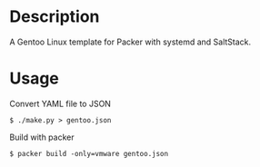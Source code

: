 # Description

A Gentoo Linux template for Packer with systemd and SaltStack.

# Usage

Convert YAML file to JSON

    $ ./make.py > gentoo.json

Build with packer

    $ packer build -only=vmware gentoo.json

